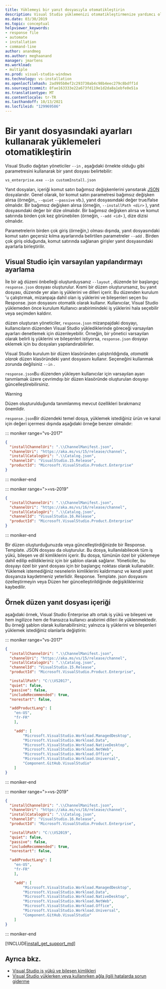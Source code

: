 ```yaml
---
title: Yüklemeyi bir yanıt dosyasıyla otomatikleştirin
description: Visual Studio yüklemenizi otomatikleştirmenize yardımcı olan bir JSON yanıt dosyası oluşturmayı öğrenin
ms.date: 03/30/2019
ms.topic: conceptual
helpviewer_keywords:
- response file
- automate
- installation
- command-line
author: anandmeg
ms.author: meghaanand
manager: jmartens
ms.workload:
- multiple
ms.prod: visual-studio-windows
ms.technology: vs-installation
ms.openlocfilehash: 2ad995b0ef2c293730ab4c98b4eec279c8bdff1d
ms.sourcegitcommit: 8fae163333e22a673fd119e1d2da8a1ebfe0e51a
ms.translationtype: MT
ms.contentlocale: tr-TR
ms.lasthandoff: 10/13/2021
ms.locfileid: "129969586"
---
```

# <a name="automate-installs-by-using-settings-in-a-response-file"></a>Bir yanıt dosyasındaki ayarları kullanarak yüklemeleri otomatikleştirin

Visual Studio dağıtan yöneticiler `--in` , aşağıdaki örnekte olduğu gibi parametresini kullanarak bir yanıt dosyası belirtebilir:

```shell
vs_enterprise.exe --in customInstall.json
```

Yanıt dosyaları, içeriği komut satırı bağımsız değişkenlerini yansıtarak [JSON](http://json-schema.org/) dosyalarıdır.  Genel olarak, bir komut satırı parametresi bağımsız değişken alırsa (örneğin,, `--quiet` `--passive` vb.), yanıt dosyasındaki değer true/false olmalıdır.  Bir bağımsız değişken alırsa (örneğin, `--installPath <dir>` ), yanıt dosyasındaki değer bir dize olmalıdır.  Bir bağımsız değişken alırsa ve komut satırında birden çok kez görünebilen (örneğin, `--add <id>` ), dize dizisi olmalıdır.

Parametrelerin birden çok giriş (örneğin,) olması dışında, yanıt dosyasındaki komut satırı geçersiz kılma ayarlarında belirtilen parametreler `--add` . Birden çok giriş olduğunda, komut satırında sağlanan girişler yanıt dosyasındaki ayarlarla birleştirilir.

## <a name="setting-a-default-configuration-for-visual-studio"></a>Visual Studio için varsayılan yapılandırmayı ayarlama

İle bir ağ düzeni önbelleği oluşturduysanız `--layout` , düzende bir başlangıç `response.json` dosyası oluşturulur. Kısmi bir düzen oluşturursanız, bu yanıt dosyası, düzende yer alan iş yüklerini ve dilleri içerir.  Bu düzenden kurulum 'u çalıştırmak, mizanpaja dahil olan iş yüklerini ve bileşenleri seçen bu Response. json dosyasını otomatik olarak kullanır.  Kullanıcılar, Visual Studio yüklemeden önce kurulum Kullanıcı arabirimindeki iş yüklerini hala seçebilir veya seçimden kaldırır.

düzen oluşturan yöneticiler, `response.json` mizanpajdaki dosyayı, kullanıcıların düzenden Visual Studio yüklediklerinde göreceği varsayılan ayarları denetlemek için düzenleyebilir.  Örneğin, bir yönetici varsayılan olarak belirli iş yüklerini ve bileşenleri istiyorsa, `response.json` dosyayı eklemek için bu dosyaları yapılandırabilirler.

Visual Studio kurulum bir düzen klasöründen çalıştırıldığında, _otomatik olarak_ düzen klasöründeki yanıt dosyasını kullanır.  Seçeneğini kullanmak zorunda değilsiniz `--in` .

`response.json`Bu düzenden yükleyen kullanıcılar için varsayılan ayarı tanımlamak üzere çevrimdışı bir düzen klasöründe oluşturulan dosyayı güncelleştirebilirsiniz.

> [!WARNING]
> Düzen oluşturulduğunda tanımlanmış mevcut özellikleri bırakmanız önemlidir.

`response.json`Bir düzendeki temel dosya, yüklemek istediğiniz ürün ve kanal için değeri içermesi dışında aşağıdaki örneğe benzer olmalıdır:

::: moniker range="vs-2017"

```json
{
  "installChannelUri": ".\\ChannelManifest.json",
  "channelUri": "https://aka.ms/vs/15/release/channel",
  "installCatalogUri": ".\\Catalog.json",
  "channelId": "VisualStudio.15.Release",
  "productId": "Microsoft.VisualStudio.Product.Enterprise"
}
```

::: moniker-end

::: moniker range=">=vs-2019"

```json
{
  "installChannelUri": ".\\ChannelManifest.json",
  "channelUri": "https://aka.ms/vs/16/release/channel",
  "installCatalogUri": ".\\Catalog.json",
  "channelId": "VisualStudio.16.Release",
  "productId": "Microsoft.VisualStudio.Product.Enterprise"
}
```

::: moniker-end

Bir düzen oluşturduğunuzda veya güncelleştirdiğinizde bir Response. Template. JSON dosyası da oluşturulur.  Bu dosya, kullanılabilecek tüm iş yükü, bileşen ve dil kimliklerini içerir.  Bu dosya, tümünün özel bir yüklemeye dahil edilip edildikleriniz için bir şablon olarak sağlanır.  Yöneticiler, bu dosyayı özel bir yanıt dosyası için bir başlangıç noktası olarak kullanabilir.  Yüklemek istemediğiniz nesnelerin kimliklerini kaldırmanız ve kendi yanıt dosyanıza kaydetmeniz yeterlidir.  Response. Template. json dosyasını özelleştirmeyin veya Düzen her güncelleştirildiğinde değişiklikleriniz kaybedilir.

## <a name="example-layout-response-file-content"></a>Örnek düzen yanıt dosyası içeriği

aşağıdaki örnek, Visual Studio Enterprise altı ortak iş yükü ve bileşeni ve hem ingilizce hem de fransızca kullanıcı arabirimi dilleri ile yüklenmektedir. Bu örneği şablon olarak kullanabilirsiniz; yalnızca iş yüklerini ve bileşenleri yüklemek istediğiniz olanlarla değiştirin:

::: moniker range="vs-2017"

```json
{
  "installChannelUri": ".\\ChannelManifest.json",
  "channelUri": "https://aka.ms/vs/15/release/channel",
  "installCatalogUri": ".\\Catalog.json",
  "channelId": "VisualStudio.15.Release",
  "productId": "Microsoft.VisualStudio.Product.Enterprise",

  "installPath": "C:\\VS2017",
  "quiet": false,
  "passive": false,
  "includeRecommended": true,
  "norestart": false,

  "addProductLang": [
    "en-US",
    "fr-FR"
    ],

    "add": [
        "Microsoft.VisualStudio.Workload.ManagedDesktop",
        "Microsoft.VisualStudio.Workload.Data",
        "Microsoft.VisualStudio.Workload.NativeDesktop",
        "Microsoft.VisualStudio.Workload.NetWeb",
        "Microsoft.VisualStudio.Workload.Office",
        "Microsoft.VisualStudio.Workload.Universal",
        "Component.GitHub.VisualStudio"
    ]
}
```

::: moniker-end

::: moniker range=">=vs-2019"

```json
{
  "installChannelUri": ".\\ChannelManifest.json",
  "channelUri": "https://aka.ms/vs/16/release/channel",
  "installCatalogUri": ".\\Catalog.json",
  "channelId": "VisualStudio.16.Release",
  "productId": "Microsoft.VisualStudio.Product.Enterprise",

  "installPath": "C:\\VS2019",
  "quiet": false,
  "passive": false,
  "includeRecommended": true,
  "norestart": false,

  "addProductLang": [
    "en-US",
    "fr-FR"
    ],

    "add": [
        "Microsoft.VisualStudio.Workload.ManagedDesktop",
        "Microsoft.VisualStudio.Workload.Data",
        "Microsoft.VisualStudio.Workload.NativeDesktop",
        "Microsoft.VisualStudio.Workload.NetWeb",
        "Microsoft.VisualStudio.Workload.Office",
        "Microsoft.VisualStudio.Workload.Universal",
        "Component.GitHub.VisualStudio"
    ]
}
```

::: moniker-end

[!INCLUDE[install_get_support_md](includes/install_get_support_md.md)]

## <a name="see-also"></a>Ayrıca bkz.

* [Visual Studio iş yükü ve bileşen kimlikleri](workload-and-component-ids.md)
* [Visual Studio yüklerken veya kullanırken ağla ilgili hatalarda sorun giderme](troubleshooting-network-related-errors-in-visual-studio.md)
